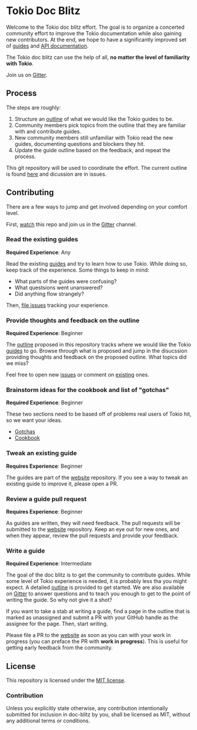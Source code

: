 # Tokio Doc Blitz

Welcome to the Tokio doc blitz effort. The goal is to organize a
concerted community effort to improve the Tokio documentation while also
gaining new contributors. At the end, we hope to have a significantly
improved set of [guides] and [API documentation][api].

The Tokio doc blitz can use the help of all, **no matter the level of
familiarity with Tokio**.

[guides]: https://tokio.rs/docs
[api]: http://docs.rs/tokio

Join us on [Gitter].

## Process

The steps are roughly:

1) Structure an [outline] of what we would like the Tokio guides to be.
2) Community members pick topics from the outline that they are familiar
   with and contribute guides.
3) New community members still unfamiliar with Tokio read the new
   guides, documenting questions and blockers they hit.
4) Update the guide outline based on the feedback, and repeat the
   process.

This git repository will be used to coordinate the effort. The current
outline is found [here][outline] and dicussion are in issues.

## Contributing

There are a few ways to jump and get involved depending on your comfort
level.

First, [watch] this repo and join us in the [Gitter] channel.

[watch]: https://help.github.com/articles/watching-and-unwatching-repositories/#watching-a-single-repository

### Read the existing guides

**Required Experience**: Any

Read the existing [guides] and try to learn how to use Tokio. While
doing so, keep track of the experience. Some things to keep in mind:

* What parts of the guides were confusing?
* What questsions went unanswered?
* Did anything flow strangely?

Then, [file issues][confusion] tracking your experience.

### Provide thoughts and feedback on the outline

**Required Experience**: Beginner

The [outline] proposed in this repository tracks where we would like the
Tokio [guides] to go. Browse through what is proposed and jump in the
disucssion providing thoughts and feedback on the proposed outline. What
topics did we miss?

Feel free to open new [issues][new-issue] or comment on [existing] ones.

### Brainstorm ideas for the cookbook and list of "gotchas"

**Required Experience**: Beginner

These two sections need to be based off of problems real users of Tokio
hit, so we want your ideas.

* [Gotchas](https://github.com/tokio-rs/doc-blitz/issues/14)
* [Cookbook](https://github.com/tokio-rs/doc-blitz/issues/23)

### Tweak an existing guide

**Requires Experience**: Beginner

The guides are part of the [website] repository. If you see a way to
tweak an existing guide to improve it, please open a PR.

### Review a guide pull request

**Requires Experience**: Beginner

As guides are written, they will need feedback. The pull requests will be
submitted to the [website] repository. Keep an eye out for new ones, and when
they appear, review the pull requests and provide your feedback.

### Write a guide

**Required Experience**: Intermediate

The goal of the doc blitz is to get the community to contribute guides.
While some level of Tokio experience is needed, it is probably less tha
you might expect. A detailed [outline] is provided to get started. We are also
available on [Gitter] to answer questions
and to teach you enough to get to the point of writing the guide. So why not
give it a shot?

If you want to take a stab at writing a guide, find a page in the
outline that is marked as unassigned and submit a PR with your GitHub
handle as the assignee for the page. Then, start writing.

Please file a PR to the [website] as soon as you can with your work in
progress (you can preface the PR with **work in progress**). This is
useful for getting early feedback from the community.

[Gitter]: https://gitter.im/tokio-rs/doc-blitz
[outline]: outline/README.md
[guides]: https://tokio.rs/docs
[new-issue]: https://github.com/tokio-rs/doc-blitz/issues/new
[confusion]: https://github.com/tokio-rs/doc-blitz/issues/new?labels=confusion
[existing]: https://github.com/tokio-rs/doc-blitz/issues
[website]: http://github.com/tokio-rs/website

## License

This repository is licensed under the [MIT license](LICENSE).

### Contribution

Unless you explicitly state otherwise, any contribution intentionally
submitted for inclusion in doc-blitz by you, shall be licensed as MIT,
without any additional terms or conditions.
